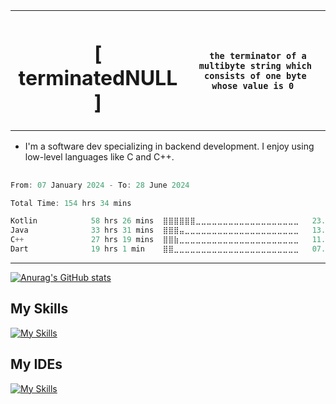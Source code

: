 <table>
  <tr>
    <th> <h1> [ terminatedNULL ]</h1></th>
    <th> <code> the terminator of a multibyte string which consists of one byte whose value is 0 </code> </th>
  </tr>
</table>

- I'm a software dev specializing in backend development. I enjoy using low-level languages like C and C++.
## 
<!--START_SECTION:waka-->

```c++
From: 07 January 2024 - To: 28 June 2024

Total Time: 154 hrs 34 mins

Kotlin            58 hrs 26 mins  ⣿⣿⣿⣿⣿⣿⣀⣀⣀⣀⣀⣀⣀⣀⣀⣀⣀⣀⣀⣀⣀⣀⣀⣀⣀   23.67 %
Java              33 hrs 31 mins  ⣿⣿⣿⣤⣀⣀⣀⣀⣀⣀⣀⣀⣀⣀⣀⣀⣀⣀⣀⣀⣀⣀⣀⣀⣀   13.58 %
C++               27 hrs 19 mins  ⣿⣿⣷⣀⣀⣀⣀⣀⣀⣀⣀⣀⣀⣀⣀⣀⣀⣀⣀⣀⣀⣀⣀⣀⣀   11.07 %
Dart              19 hrs 1 min    ⣿⣿⣀⣀⣀⣀⣀⣀⣀⣀⣀⣀⣀⣀⣀⣀⣀⣀⣀⣀⣀⣀⣀⣀⣀   07.71 %
```

<!--END_SECTION:waka-->
<hr>

[![Anurag's GitHub stats](https://github-readme-stats.vercel.app/api?username=terminatedNULL)](https://github.com/anuraghazra/github-readme-stats)

## My Skills
[![My Skills](https://skillicons.dev/icons?i=c,cpp,java,kotlin)](https://skillicons.dev)

## My IDEs
[![My Skills](https://skillicons.dev/icons?i=idea,vscode,visualstudio)](https://skillicons.dev)
